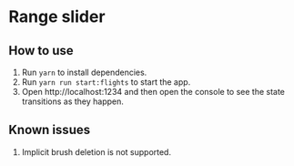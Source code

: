 # Range slider

## How to use

1. Run `yarn` to install dependencies.
2. Run `yarn run start:flights` to start the app.
3. Open http://localhost:1234 and then open the console to see the state transitions as they happen.

## Known issues

1. Implicit brush deletion is not supported.
